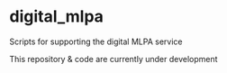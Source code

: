 # digital_mlpa
Scripts for supporting the digital MLPA service 

This repository & code are currently under development